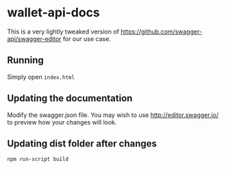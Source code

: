 # wallet-api-docs
This is a very lightly tweaked version of https://github.com/swagger-api/swagger-editor for our use case.

## Running

Simply open `index.html`

## Updating the documentation

Modify the swagger.json file. You may wish to use http://editor.swagger.io/ to preview how your changes will look.

## Updating dist folder after changes

`npm run-script build`
